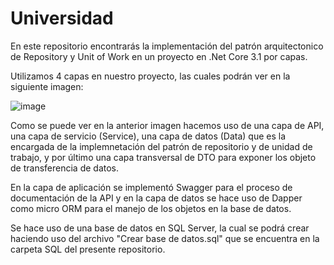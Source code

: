 # Universidad
En este repositorio encontrarás la implementación del patrón arquitectonico de Repository y Unit of Work en un proyecto en .Net Core 3.1 por capas.

Utilizamos 4 capas en nuestro proyecto, las cuales podrán ver en la siguiente imagen:

![image](https://user-images.githubusercontent.com/72578049/201115199-844a91ae-f33b-44ef-b644-63f02b81218d.png)

Como se puede ver en la anterior imagen hacemos uso de una capa de API, una capa de servicio (Service), una capa de datos (Data) que es la encargada 
de la implemnetación del patrón de repositorio y de unidad de trabajo, y por último una capa transversal de DTO para exponer los objeto de transferencia de datos.

En la capa de aplicación se implementó Swagger para el proceso de documentación de la API y en la capa de datos se hace uso de Dapper como micro ORM para el manejo 
de los objetos en la base de datos.

Se hace uso de una base de datos en SQL Server, la cual se podrá crear haciendo uso del archivo "Crear base de datos.sql" que se encuentra en la carpeta SQL del 
presente repositorio.
